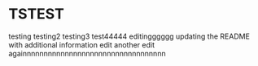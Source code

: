 # TSTEST
testing
testing2
testing3
test44444
editingggggg
updating the README with additional information
edit
another edit
againnnnnnnnnnnnnnnnnnnnnnnnnnnnnnnnnn
